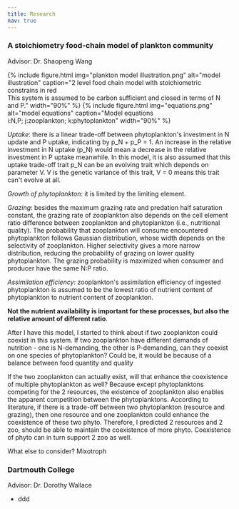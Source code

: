 ```yaml
---
title: Research
nav: true
---
```


### A stoichiometry food-chain model of plankton community
Advisor: Dr. Shaopeng Wang


{% include figure.html img="plankton model illustration.png" alt="model illustration" caption="2 level food chain model with stoichiometric constrains in red<br/>This system is assumed to be carbon sufficient and closed in terms of N and P." width="90%" %}
{% include figure.html img="equations.png" alt="model equations" caption="Model equations<br/>i:N,P; j:zooplankton; k:phytoplankton" width="90%" %}

*Uptake*: there is a linear trade-off between phytoplankton's investment in N update and P uptake, indicating by p_N + p_P = 1. An increase in the relative investment in N uptake (p_N) would mean a decrease in the relative investment in P uptake meanwhile. In this model, it is also assumed that this uptake trade-off trait p_N can be an evolving trait which depends on parameter V. V is the genetic variance of this trait, V = 0 means this trait can't evolve at all. 

*Growth of phytoplankton*: it is limited by the limiting element. 

*Grazing*: besides the maximum grazing rate and predation half saturation constant, the grazing rate of zooplankton also depends on the cell element ratio difference between zooplankton and phytoplankton (i.e., nutritional quality). The probability that zooplankton will consume encountered phytoplankton follows Gaussian distribution, whose width depends on the selectivity of zooplankton. Higher selectivity gives a more narrow distribution, reducing the probability of grazing on lower quality phytoplankton. The grazing probability is maximized when consumer and producer have the same N:P ratio.

*Assimilation efficiency*: zooplankton's assimilation efficiency of ingested phytoplankton is assumed to be the lowest ratio of nutrient content of phytoplankton to nutrient content of zooplankton.

**Not the nutrient availability is important for these processes, but also the relative amount of different ratio**. 

After I have this model, I started to think about if two zooplankton could coexist in this system. If two zooplankton have different demands of nutrition - one is N-demanding, the other is P-demanding, can they coexist on one species of phytoplankton? Could be, it would be because of a balance between food quantity and quality

If the two zooplankton can actually exist, will that enhance the coexistence of multiple phytoplankton as well? Because except phytoplanktons competing for the 2 resources, the existence of zooplankton also enables the apparent competition between the phytoplanktons. According to literature, if there is a trade-off between two phytoplankton (resource and grazing), then one  resource and one zooplankton could enhance the coexistence of these two phyto. Therefore, I predicted 2 resources and 2 zoo, should be able to maintain the coexistence of more phyto. Coexistence of phyto can in turn support 2 zoo as well.

What else to consider? Mixotroph


### Dartmouth College <br/>
Advisor: Dr. Dorothy Wallace

- ddd


